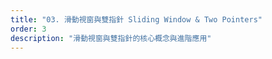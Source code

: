 ```yaml
---
title: "03. 滑動視窗與雙指針 Sliding Window & Two Pointers"
order: 3
description: "滑動視窗與雙指針的核心概念與進階應用"
---
```

